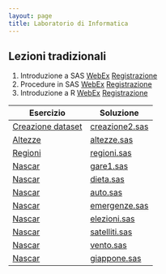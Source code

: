 ```yaml
---
layout: page
title: Laboratorio di Informatica
---
```

 
## Lezioni tradizionali

1.  Introduzione a SAS [WebEx]() [Registrazione]()
1.  Procedure in   SAS [WebEx]() [Registrazione]()
1.  Introduzione a R   [WebEx]() [Registrazione]()



| Esercizio                            | Soluzione                                 |
| ---------------                      | -------------                             |
| [Creazione dataset](testi/creazione) | [creazione2.sas](Esercizi/creazione2.sas) |
| [Altezze](testi/altezze)             | [altezze.sas](Esercizi/altezze.sas)       |
| [Regioni](testi/regioni)             | [regioni.sas](Esercizi/regioni.sas)       |
| [Nascar](testi/nascar)               | [gare1.sas](Esercizi/gare1.sas)           |
| [Nascar](testi/dieta)                | [dieta.sas](Esercizi/dieta.sas)           |
| [Nascar](testi/auto)                 | [auto.sas](Esercizi/auto.sas)             |
| [Nascar](testi/emergenze)            | [emergenze.sas](Esercizi/emergenze.sas)   |
| [Nascar](testi/elezioni)             | [elezioni.sas](Esercizi/elezioni.sas)     |
| [Nascar](testi/satelliti)            | [satelliti.sas](Esercizi/satelliti.sas)   |
| [Nascar](testi/vento)                | [vento.sas](Esercizi/vento.sas)           |
| [Nascar](testi/giappone)             | [giappone.sas](Esercizi/giappone.sas)     |


